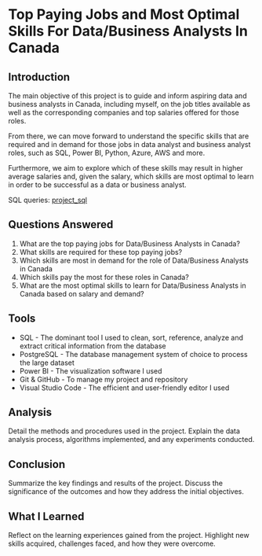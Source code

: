 # Top Paying Jobs and Most Optimal Skills For Data/Business Analysts In Canada

## Introduction
The main objective of this project is to guide and inform aspiring data and business analysts in Canada, including myself, on the job titles available as well as the corresponding companies and top salaries offered for those roles.

From there, we can move forward to understand the specific skills that are required and in demand for those jobs in data analyst and business analyst roles, such as SQL, Power BI, Python, Azure, AWS and more. 

Furthermore, we aim to explore which of these skills may result in higher average salaries and, given the salary, which skills are most optimal to learn in order to be successful as a data or business analyst. 

SQL queries: [project_sql](/project_sql/)
## Questions Answered
1. What are the top paying jobs for Data/Business Analysts in Canada?
2. What skills are required for these top paying jobs?
3. Which skills are most in demand for the role of Data/Business Analysts in Canada
4. Which skills pay the most for these roles in Canada?
5. What are the most optimal skills to learn for Data/Business Analysts in Canada based on salary and demand?

## Tools
- SQL - The dominant tool I used to clean, sort, reference, analyze and extract critical information from the database
- PostgreSQL - The database management system of choice to process the large dataset
- Power BI - The visualization software I used
- Git & GitHub - To manage my project and repository
- Visual Studio Code - The efficient and user-friendly editor I used
## Analysis
Detail the methods and procedures used in the project. Explain the data analysis process, algorithms implemented, and any experiments conducted.

## Conclusion
Summarize the key findings and results of the project. Discuss the significance of the outcomes and how they address the initial objectives.

## What I Learned
Reflect on the learning experiences gained from the project. Highlight new skills acquired, challenges faced, and how they were overcome.

